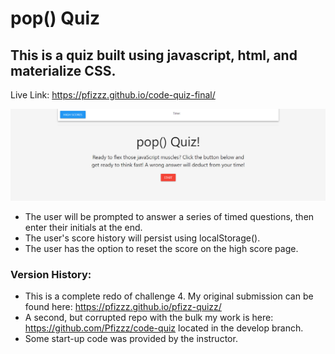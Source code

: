 # pop() Quiz

## This is a quiz built using javascript, html, and materialize CSS.

Live Link: https://pfizzz.github.io/code-quiz-final/

![image](https://github.com/Pfizzz/code-quiz-final/blob/02d24b95d1c76004931a0cb614642f021281fd6e/assets/images/ss1.png)
* The user will be prompted to answer a series of timed questions, then enter their initials at the end.
* The user's score history will persist using localStorage().
* The user has the option to reset the score on the high score page.

### Version History:

* This is a complete redo of challenge 4. My original submission can be found here: https://pfizzz.github.io/pfizz-quizz/
* A second, but corrupted repo with the bulk my work is here: https://github.com/Pfizzz/code-quiz located in the develop branch.
* Some start-up code was provided by the instructor.
